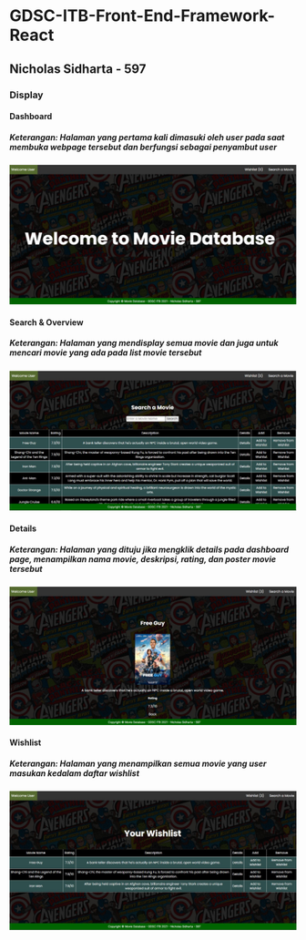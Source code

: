 # GDSC-ITB-Front-End-Framework-React
## Nicholas Sidharta - 597

### Display
#### Dashboard
##### Keterangan: Halaman yang pertama kali dimasuki oleh user pada saat membuka webpage tersebut dan berfungsi sebagai penyambut user

![image](public/img/ss_dashboard.jpg "Dashboard Page")
<br>

#### Search & Overview
#####  Keterangan: Halaman yang mendisplay semua movie dan juga untuk mencari movie yang ada pada list movie tersebut

![image](public/img/ss_search.jpg "Search Page")
<br>

#### Details
##### Keterangan: Halaman yang dituju jika mengklik details pada dashboard page, menampilkan nama movie, deskripsi, rating, dan poster movie tersebut

![image](public/img/ss_details.jpg "Details Page")
<br>

#### Wishlist
##### Keterangan: Halaman yang menampilkan semua movie yang user masukan kedalam daftar wishlist

![image](public/img/ss_wishlist.jpg "Wishlist Page")